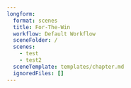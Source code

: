 ```yaml
---
longform:
  format: scenes
  title: For-The-Win
  workflow: Default Workflow
  sceneFolder: /
  scenes:
    - test
    - test2
  sceneTemplate: templates/chapter.md
  ignoredFiles: []
---
```

